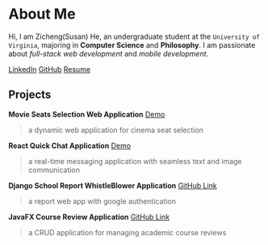 # About Me 

Hi, I am Zicheng(Susan) He, an undergraduate student at the `University of Virginia`, majoring in **Computer Science** and **Philosophy**. I am passionate about _full-stack web development_ and _mobile development_.

[LinkedIn](https://www.linkedin.com/in/zicheng-he-9b8670298/)
[GitHub](https://github.com/ZichengHe-Susan)
[Resume](assets/img/Zicheng%20He%20Resume.pdf)

## Projects

**Movie Seats Selection Web Application**
[Demo](https://zichenghe-susan.github.io/Web-Projects-All/MOVIE-SEAT/index.html)

> a dynamic web application for cinema seat selection

**React Quick Chat Application**
[Demo](https://quick-chat-susan-f03bfbd73eb7.herokuapp.com/login)

> a real-time messaging application with seamless text and image communication

**Django School Report WhistleBlower Application**
[GitHub Link](https://github.com/uva-cs3240-s24/project-a-20)

> a report web app with google authentication 

**JavaFX Course Review Application**
[GitHub Link](https://github.com/ZichengHe-Susan/CourseSearch-Application)

> a CRUD application for managing academic course reviews
